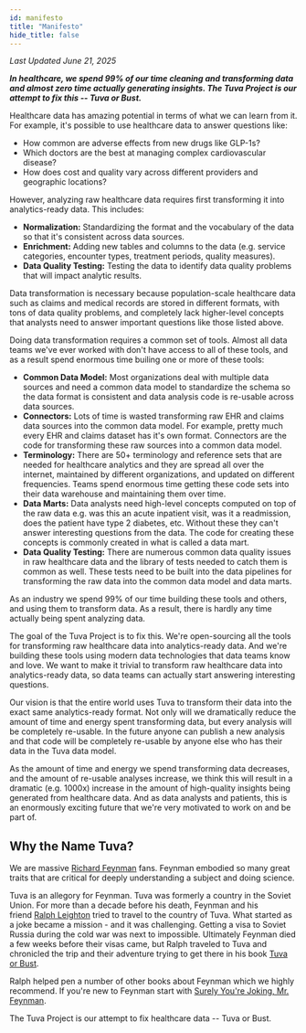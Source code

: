 ```yaml
---
id: manifesto
title: "Manifesto"
hide_title: false
---
```


_Last Updated June 21, 2025_

**_In healthcare, we spend 99% of our time cleaning and transforming data and almost zero time actually generating insights. The Tuva Project is our attempt to fix this -- Tuva or Bust._**

Healthcare data has amazing potential in terms of what we can learn from it.  For example, it's possible to use healthcare data to answer questions like:

- How common are adverse effects from new drugs like GLP-1s? 
- Which doctors are the best at managing complex cardiovascular disease? 
- How does cost and quality vary across different providers and geographic locations?

However, analyzing raw healthcare data requires first transforming it into analytics-ready data.  This includes:
- **Normalization:** Standardizing the format and the vocabulary of the data so that it's consistent across data sources.
- **Enrichment:** Adding new tables and columns to the data (e.g. service categories, encounter types, treatment periods, quality measures).
- **Data Quality Testing:** Testing the data to identify data quality problems that will impact analytic results.

Data transformation is necessary because population-scale healthcare data such as claims and medical records are stored in different formats, with tons of data quality problems, and completely lack higher-level concepts that analysts need to answer important questions like those listed above.

Doing data transformation requires a common set of tools.  Almost all data teams we've ever worked with don't have access to all of these tools, and as a result spend enormous time builing one or more of these tools:
- **Common Data Model:** Most organizations deal with multiple data sources and need a common data model to standardize the schema so the data format is consistent and data analysis code is re-usable across data sources.
- **Connectors:** Lots of time is wasted transforming raw EHR and claims data sources into the common data model.  For example, pretty much every EHR and claims dataset has it's own format.  Connectors are the code for transforming these raw sources into a common data model.
- **Terminology:** There are 50+ terminology and reference sets that are needed for healthcare analytics and they are spread all over the internet, maintained by different organizations, and updated on different frequencies.  Teams spend enormous time getting these code sets into their data warehouse and maintaining them over time.
- **Data Marts:** Data analysts need high-level concepts computed on top of the raw data e.g. was this an acute inpatient visit, was it a readmission, does the patient have type 2 diabetes, etc.  Without these they can't answer interesting questions from the data.  The code for creating these concepts is commonly created in what is called a data mart.  
- **Data Quality Testing:** There are numerous common data quality issues in raw healthcare data and the library of tests needed to catch them is common as well.  These tests need to be built into the data pipelines for transforming the raw data into the common data model and data marts.

As an industry we spend 99% of our time building these tools and others, and using them to transform data.  As a result, there is hardly any time actually being spent analyzing data.  

The goal of the Tuva Project is to fix this.  We're open-sourcing all the tools for transforming raw healthcare data into analytics-ready data.  And we're building these tools using modern data technologies that data teams know and love.  We want to make it trivial to transform raw healthcare data into analytics-ready data, so data teams can actually start answering interesting questions.

Our vision is that the entire world uses Tuva to transform their data into the exact same analytics-ready format.  Not only will we dramatically reduce the amount of time and energy spent transforming data, but every analysis will be completely re-usable.  In the future anyone can publish a new analysis and that code will be completely re-usable by anyone else who has their data in the Tuva data model.

As the amount of time and energy we spend transforming data decreases, and the amount of re-usable analyses increase, we think this will result in a dramatic (e.g. 1000x) increase in the amount of high-quality insights being generated from healthcare data.  And as data analysts and patients, this is an enormously exciting future that we're very motivated to work on and be part of.

## Why the Name Tuva?

We are massive [Richard Feynman](https://en.wikipedia.org/wiki/Richard_Feynman) fans.  Feynman embodied so many great traits that are critical for deeply understanding a subject and doing science.

Tuva is an allegory for Feynman.  Tuva was formerly a country in the Soviet Union. For more than a decade before his death, Feynman and his friend [Ralph Leighton](https://en.wikipedia.org/wiki/Ralph_Leighton) tried to travel to the country of Tuva.  What started as a joke became a mission - and it was challenging.  Getting a visa to Soviet Russia during the cold war was next to impossible. Ultimately Feynman died a few weeks before their visas came, but Ralph traveled to Tuva and chronicled the trip and their adventure trying to get there in his book [Tuva or Bust](https://www.amazon.com/Tuva-Bust-Richard-Feynmans-Journey/dp/0393320693).

Ralph helped pen a number of other books about Feynman which we highly recommend.  If you're new to Feynman start with [Surely You're Joking, Mr. Feynman](https://www.amazon.com/Surely-Feynman-Adventures-Curious-Character/dp/0393316041).

The Tuva Project is our attempt to fix healthcare data -- Tuva or Bust.

